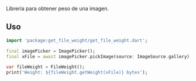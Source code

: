 <!-- 
This README describes the package. If you publish this package to pub.dev,
this README's contents appear on the landing page for your package.

For information about how to write a good package README, see the guide for
[writing package pages](https://dart.dev/guides/libraries/writing-package-pages). 

For general information about developing packages, see the Dart guide for
[creating packages](https://dart.dev/guides/libraries/create-library-packages)
and the Flutter guide for
[developing packages and plugins](https://flutter.dev/developing-packages). 
-->

Librería para obtener peso de una imagen.

## Uso

```dart
import 'package:get_file_weight/get_file_weight.dart';

final imagePicker = ImagePicker();
final xFile = await imagePicker.pickImage(source: ImageSource.gallery);

var fileWeight = FileWeight();
print('Weight: ${fileWeight.getWeight(xFile)} bytes');
```
